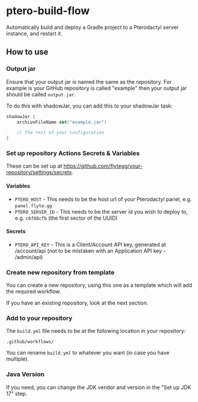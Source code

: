 # ptero-build-flow
Automatically build and deploy a Gradle project to a Pterodactyl server instance, and restart it.

## How to use

### Output jar

Ensure that your output jar is named the same as the repository. For example is your GitHub repository is called "example" then your output jar should be called `output.jar`.

To do this with shadowJar, you can add this to your shadowJar task:
```kt
shadowJar {
    archiveFileName.set("example.jar")

    // the rest of your configuration
}
```

### Set up repository Actions Secrets & Variables

These can be set up at https://github.com/flytegg/your-repository/settings/secrets.

#### Variables

- `PTERO_HOST` - This needs to be the host url of your Pterodactyl panel, e.g. `panel.flyte.gg`
- `PTERO_SERVER_ID` - This needs to be the server id you wish to deploy to, e.g. `c6f88cfb` (the first sector of the UUID)

#### Secrets

- `PTERO_API_KEY` - This is a Client/Account API key, generated at /account/api (not to be mistaken with an Application API key - /admin/api)

### Create new repository from template

You can create a new repository, using this one as a template which will add the required workflow.

If you have an existing repository, look at the next section.

### Add to your repository

The `build.yml` file needs to be at the following location in your repository:
```
.github/workflows/
```
You can rename `build.yml` to whatever you want (in case you have multiple).

### Java Version

If you need, you can change the JDK vendor and version in the "Set up JDK 17" step.
